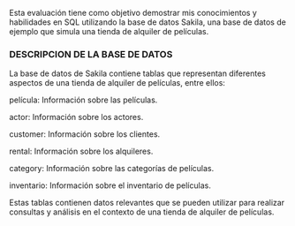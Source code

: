 Esta evaluación tiene como objetivo demostrar mis conocimientos y habilidades en SQL utilizando la base de datos Sakila, una base de datos de ejemplo que simula una tienda de alquiler de películas.

### DESCRIPCION DE LA BASE DE DATOS

La base de datos de Sakila contiene tablas que representan diferentes aspectos de una tienda de alquiler de películas, entre ellos:

película: Información sobre las películas.

actor: Información sobre los actores.

customer: Información sobre los clientes.

rental: Información sobre los alquileres.

category: Información sobre las categorías de películas.

inventario: Información sobre el inventario de películas.

Estas tablas contienen datos relevantes que se pueden utilizar para realizar consultas y análisis en el contexto de una tienda de alquiler de películas.
